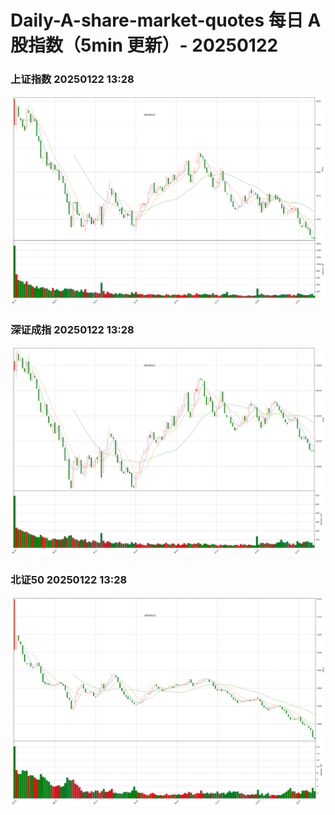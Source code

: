 
# Daily-A-share-market-quotes 每日 A 股指数（5min 更新）- 20250122

### 上证指数 20250122 13:28
![](./fig/2025/1/20250122-sh000001.png)

### 深证成指 20250122 13:28
![](./fig/2025/1/20250122-sz399001.png)

### 北证50 20250122 13:28
![](./fig/2025/1/20250122-bj899050.png)
